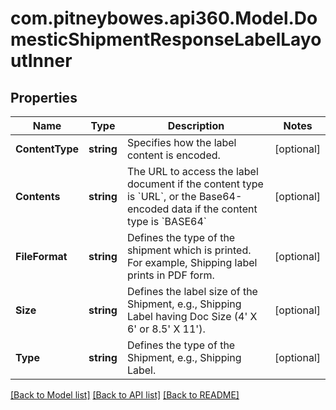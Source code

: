 # com.pitneybowes.api360.Model.DomesticShipmentResponseLabelLayoutInner

## Properties

Name | Type | Description | Notes
------------ | ------------- | ------------- | -------------
**ContentType** | **string** | Specifies how the label content is encoded. | [optional] 
**Contents** | **string** | The URL to access the label document if the content type is &#x60;URL&#x60;, or the Base64-encoded data if the content type is &#x60;BASE64&#x60; | [optional] 
**FileFormat** | **string** | Defines the type of the shipment which is printed. For example, Shipping label prints in PDF form. | [optional] 
**Size** | **string** | Defines the label size of the Shipment, e.g., Shipping Label having Doc Size (4&#39; X 6&#39; or 8.5&#39; X 11&#39;). | [optional] 
**Type** | **string** | Defines the type of the Shipment, e.g., Shipping Label. | [optional] 

[[Back to Model list]](../../README.md#documentation-for-models) [[Back to API list]](../../README.md#documentation-for-api-endpoints) [[Back to README]](../../README.md)

